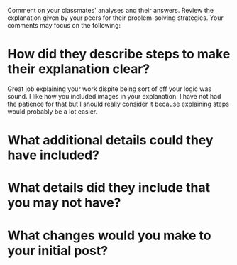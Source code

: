 Comment on your classmates' analyses and their answers.
Review the explanation given by your peers for their problem-solving strategies. Your comments may focus on the following:

# How did they describe steps to make their explanation clear?
Great job explaining your work dispite being sort of off your logic was sound.  I like how you included images in your explanation.  I have not had the patience for that but I should really consider it because explaining steps would probably be a lot easier.
# What additional details could they have included?

# What details did they include that you may not have?

# What changes would you make to your initial post?
